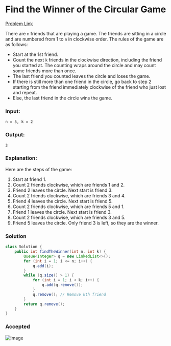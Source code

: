 # Find the Winner of the Circular Game
[Problem Link](https://leetcode.com/problems/find-the-winner-of-the-circular-game/)

There are `n` friends that are playing a game. The friends are sitting in a circle and are numbered from 1 to `n` in clockwise order. The rules of the game are as follows:

- Start at the 1st friend.
- Count the next `k` friends in the clockwise direction, including the friend you started at. The counting wraps around the circle and may count some friends more than once.
- The last friend you counted leaves the circle and loses the game.
- If there is still more than one friend in the circle, go back to step 2 starting from the friend immediately clockwise of the friend who just lost and repeat.
- Else, the last friend in the circle wins the game.

### Input:
```n = 5, k = 2```

### Output:
```3```

### Explanation:
Here are the steps of the game:
1) Start at friend 1.
2) Count 2 friends clockwise, which are friends 1 and 2.
3) Friend 2 leaves the circle. Next start is friend 3.
4) Count 2 friends clockwise, which are friends 3 and 4.
5) Friend 4 leaves the circle. Next start is friend 5.
6) Count 2 friends clockwise, which are friends 5 and 1.
7) Friend 1 leaves the circle. Next start is friend 3.
8) Count 2 friends clockwise, which are friends 3 and 5.
9) Friend 5 leaves the circle. Only friend 3 is left, so they are the winner.

### Solution
```java
class Solution {
    public int findTheWinner(int n, int k) {
        Queue<Integer> q = new LinkedList<>();
        for (int i = 1; i <= n; i++) {
            q.add(i);
        }
        while (q.size() > 1) {
            for (int i = 1; i < k; i++) {
                q.add(q.remove());
            }
            q.remove(); // Remove kth friend
        }
        return q.remove();
    }
}
```

### Accepted
![image](https://github.com/user-attachments/assets/d59c8a18-ca20-4f2e-8d01-2990066c0875)


